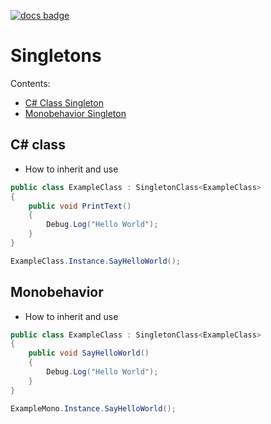 [![docs badge](https://img.shields.io/badge/docs-reference-blue.svg)](https://github.com/zeeronis/ZeeUnityToolkit-readme/blob/main/README.md)

# Singletons
Сontents:
-  [C# Class Singleton](Singletons.md#c-class)
-  [Monobehavior Singleton](Singletons.md#monobehavior)


## C# class

- How to inherit and use
```cs
public class ExampleClass : SingletonClass<ExampleClass>
{
    public void PrintText()
    {
        Debug.Log("Hello World");
    }
}
```
```cs
ExampleClass.Instance.SayHelloWorld();
```

## Monobehavior
- How to inherit and use
```cs
public class ExampleClass : SingletonClass<ExampleClass>
{
    public void SayHelloWorld()
    {
        Debug.Log("Hello World");
    }
}
```
```cs
ExampleMono.Instance.SayHelloWorld();
```
